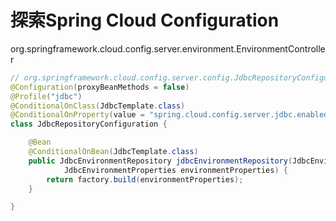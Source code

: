 # 探索Spring Cloud Configuration

org.springframework.cloud.config.server.environment.EnvironmentController



```java
// org.springframework.cloud.config.server.config.JdbcRepositoryConfiguration.JdbcRepositoryConfiguration
@Configuration(proxyBeanMethods = false)
@Profile("jdbc")
@ConditionalOnClass(JdbcTemplate.class)
@ConditionalOnProperty(value = "spring.cloud.config.server.jdbc.enabled", matchIfMissing = true)
class JdbcRepositoryConfiguration {

	@Bean
	@ConditionalOnBean(JdbcTemplate.class)
	public JdbcEnvironmentRepository jdbcEnvironmentRepository(JdbcEnvironmentRepositoryFactory factory,
			JdbcEnvironmentProperties environmentProperties) {
		return factory.build(environmentProperties);
	}

}
```



